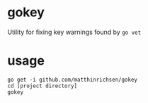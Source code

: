 # gokey
Utility for fixing key warnings found by `go vet`

# usage
```
go get -i github.com/matthinrichsen/gokey
cd [project directory]
gokey
```